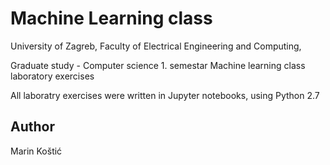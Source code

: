 # Machine Learning class

University of Zagreb, Faculty of Electrical Engineering and Computing,

Graduate study - Computer science 1. semestar Machine learning class laboratory exercises

All laboratry exercises were written in Jupyter notebooks, using Python 2.7

## Author 

Marin Koštić 
